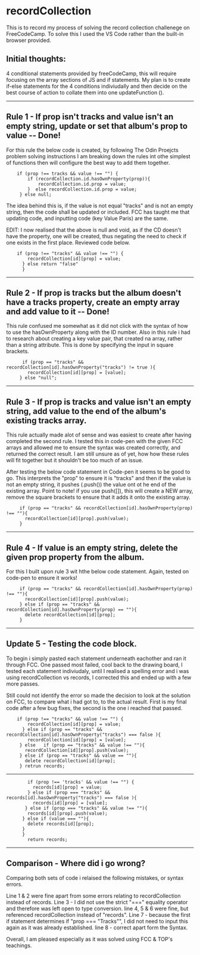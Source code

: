 # recordCollection

This is to record my process of solving the record collection challenege on FreeCodeCamp. To solve this I used the VS Code rather than the built-in browser provided. 

## Initial thoughts: 

4 conditional statements provided by freeCodeCamp, this will require focusing on the array sections of JS and if statements. My plan is to create if-else statements for the 4 conditions indiviudally and then decide on the best course of action to collate them into one updateFunction (). 
<hr> 

## Rule 1 - If prop isn't tracks and value isn't an empty string, update or set that album's prop to value -- Done!

For this rule the below code is created, by following The Odin Proejcts problem solving instructions I am breaking down the rules int othe simplest of functions then will configure the best way to add them together.

        if (prop !== tracks && value !== "") {
            if (recordCollection.id.hasOwnProperty(prop)){
                recordCollection.id.prop = value;
            }  else recordCollection.id.prop = value;
         } else null;

The idea behind this is, if the value is not equal "tracks" and is not an empty string, then the code shall be updated or included. FCC has taught me that updating code, and inputting code (key Value Paris) are the same. 

EDIT: I now realised that the above is null and void, as if the CD doesn't have the property, one will be created, thus negating the need to check if one exists in the first place. Reviewed code below. 

        if (prop !== "tracks" && value !== "") {
            recordCollection[id][prop] = value;
          } else return "false"
          }
<hr> 

## Rule 2 - If prop is tracks but the album doesn't have a tracks property, create an empty array and add value to it -- Done!

This rule confused me somewhat as it did not click with the syntax of how to use the hasOwnProperty along with the ID number. Also in this rule i had to research about creating a key value pair, that created na array, rather than a string attribute. This is done by specifying the input in square brackets. 

          if (prop == "tracks" && recordCollection[id].hasOwnProperty("tracks") != true ){
            recordCollection[id][prop] = [value];
         } else "null";
         
<hr>

## Rule 3 - If prop is tracks and value isn't an empty string, add value to the end of the album's existing tracks array.

This rule actually made alot of sense and was easiest to create after having completed the second rule. I tested this in code-pen with the given FCC arrays and allowed me to ensure the syntax was created correctly, and returned the correct result. I am still unsure as of yet, how how these rules will fit together but it shouldn't be too much of an issue. 

After testing the below code statement in Code-pen it seems to be good to go. This interprets the "prop" to ensure it is "tracks" and then if the value is not an empty string, it pushes (.push()) the value ont ot he end of the existing array. Point to note! if you use push([]), this will create a NEW array, remove the square brackets to ensure that it adds it onto the existing array. 

         if (prop == "tracks" && recordCollection[id].hasOwnProperty(prop) !== ""){
           recordCollection[id][prop].push(value);
         }

<hr>


## Rule 4 - If value is an empty string, delete the given prop property from the album.

For this I built upon rule 3 wit hthe below code statement. Again, tested on code-pen to ensure it works! 

         if (prop == "tracks" && recordCollection[id].hasOwnProperty(prop) !== ""){
           recordCollection[id][prop].push(value);
         } else if (prop == "tracks" && recordCollection[id].hasOwnProperty(prop) == ""){
           delete recordCollection[id][prop];
         }
         
<hr>

## Update 5 - Testing the code block. 

To begin i simply pasted each statement underneath eachother and ran it through FCC. One passed most failed, cool back to the drawing board, I tested each statement indiviudaly, until I realised a spelling error and i was using recordCollection vs records, I corrected this and ended up with a few more passes. 

Still could not identify the error so made the decision to look at the solution on FCC, to compare what i had got to, to the actual result. First is my final code after a few bug fixes, the second is the one i reached that passed. 


        if (prop !== "tracks" && value !== "") {
            recordCollection[id][prop] = value;
          } else if (prop == "tracks" && recordCollection[id].hasOwnProperty("tracks") === false ){
            recordCollection[id][prop] = [value];
         } else   if (prop == "tracks" && value !== ""){
           recordCollection[id][prop].push(value);
         } else if (prop == "tracks" && value == ""){
           delete recordCollection[id][prop];
         } retrun records;

<hr>

         
            if (prop !== 'tracks' && value !== "") {
              records[id][prop] = value;
            } else if (prop === "tracks" && records[id].hasOwnProperty("tracks") === false ){
              records[id][prop] = [value];
           } else if (prop === "tracks" && value !== ""){
            records[id][prop].push(value);
          } else if (value === ""){
            delete records[id][prop];
          }
          }
            return records;
          
         
<hr>

## Comparison - Where did i go wrong? 


Comparing both sets of code i relaised the following mistakes, or syntax errors. 

Line 1 & 2 were fine apart from some errors relating to recordCollection instead of records. 
Line 3 - I did not use the strict "===" equality operator and therefore was left open to type conversion. 
line 4, 5 & 6 were fine, but referenced recordCollection instead of "records". 
Line 7 - because the first if statement determines if "prop === "Tracks"", I did not need to input this again as it was already established. 
line 8 - correct apart form the Syntax. 


Overall, I am pleased especially as it was solved using FCC & TOP's teachings. 
